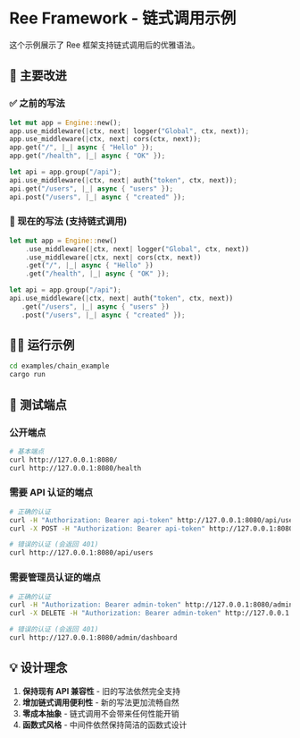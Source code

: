 # Ree Framework - 链式调用示例

这个示例展示了 Ree 框架支持链式调用后的优雅语法。

## 🎯 主要改进

### ✅ 之前的写法
```rust
let mut app = Engine::new();
app.use_middleware(|ctx, next| logger("Global", ctx, next));
app.use_middleware(|ctx, next| cors(ctx, next));
app.get("/", |_| async { "Hello" });
app.get("/health", |_| async { "OK" });

let api = app.group("/api");
api.use_middleware(|ctx, next| auth("token", ctx, next));
api.get("/users", |_| async { "users" });
api.post("/users", |_| async { "created" });
```

### 🚀 现在的写法 (支持链式调用)
```rust
let mut app = Engine::new()
    .use_middleware(|ctx, next| logger("Global", ctx, next))
    .use_middleware(|ctx, next| cors(ctx, next))
    .get("/", |_| async { "Hello" })
    .get("/health", |_| async { "OK" });

let api = app.group("/api");
api.use_middleware(|ctx, next| auth("token", ctx, next))
   .get("/users", |_| async { "users" })
   .post("/users", |_| async { "created" });
```

## 🏃‍♂️ 运行示例

```bash
cd examples/chain_example
cargo run
```

## 🧪 测试端点

### 公开端点
```bash
# 基本端点
curl http://127.0.0.1:8080/
curl http://127.0.0.1:8080/health
```

### 需要 API 认证的端点
```bash
# 正确的认证
curl -H "Authorization: Bearer api-token" http://127.0.0.1:8080/api/users
curl -X POST -H "Authorization: Bearer api-token" http://127.0.0.1:8080/api/users

# 错误的认证 (会返回 401)
curl http://127.0.0.1:8080/api/users
```

### 需要管理员认证的端点
```bash
# 正确的认证
curl -H "Authorization: Bearer admin-token" http://127.0.0.1:8080/admin/dashboard
curl -X DELETE -H "Authorization: Bearer admin-token" http://127.0.0.1:8080/admin/users/123

# 错误的认证 (会返回 401)
curl http://127.0.0.1:8080/admin/dashboard
```

## 💡 设计理念

1. **保持现有 API 兼容性** - 旧的写法依然完全支持
2. **增加链式调用便利性** - 新的写法更加流畅自然
3. **零成本抽象** - 链式调用不会带来任何性能开销
4. **函数式风格** - 中间件依然保持简洁的函数式设计
